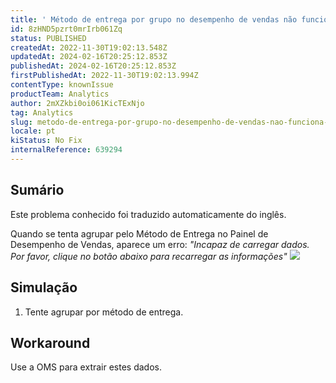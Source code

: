 ```yaml
---
title: ' Método de entrega por grupo no desempenho de vendas não funciona como esperado'
id: 8zHND5pzrt0mrIrb061Zq
status: PUBLISHED
createdAt: 2022-11-30T19:02:13.548Z
updatedAt: 2024-02-16T20:25:12.853Z
publishedAt: 2024-02-16T20:25:12.853Z
firstPublishedAt: 2022-11-30T19:02:13.994Z
contentType: knownIssue
productTeam: Analytics
author: 2mXZkbi0oi061KicTExNjo
tag: Analytics
slug: metodo-de-entrega-por-grupo-no-desempenho-de-vendas-nao-funciona-como-esperado
locale: pt
kiStatus: No Fix
internalReference: 639294
---
```


## Sumário

<div class="alert alert-info">
  <p>Este problema conhecido foi traduzido automaticamente do inglês.</p>
</div>


Quando se tenta agrupar pelo Método de Entrega no Painel de Desempenho de Vendas, aparece um erro:
_"Incapaz de carregar dados. Por favor, clique no botão abaixo para recarregar as informações"_
 ![](https://vtexhelp.zendesk.com/attachments/token/aT7lkza6qQLaDyFJvy5G0YYED/?name=image.png)

##

##

## Simulação



1. Tente agrupar por método de entrega.


##

## Workaround


Use a OMS para extrair estes dados.

